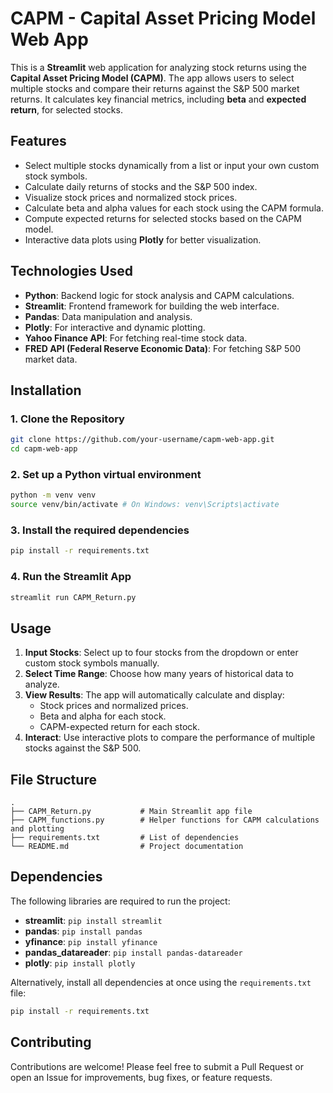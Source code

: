 # **CAPM - Capital Asset Pricing Model Web App**

This is a **Streamlit** web application for analyzing stock returns using the **Capital Asset Pricing Model (CAPM)**. The app allows users to select multiple stocks and compare their returns against the S&P 500 market returns. It calculates key financial metrics, including **beta** and **expected return**, for selected stocks.

## **Features**

- Select multiple stocks dynamically from a list or input your own custom stock symbols.
- Calculate daily returns of stocks and the S&P 500 index.
- Visualize stock prices and normalized stock prices.
- Calculate beta and alpha values for each stock using the CAPM formula.
- Compute expected returns for selected stocks based on the CAPM model.
- Interactive data plots using **Plotly** for better visualization.
  
## **Technologies Used**

- **Python**: Backend logic for stock analysis and CAPM calculations.
- **Streamlit**: Frontend framework for building the web interface.
- **Pandas**: Data manipulation and analysis.
- **Plotly**: For interactive and dynamic plotting.
- **Yahoo Finance API**: For fetching real-time stock data.
- **FRED API (Federal Reserve Economic Data)**: For fetching S&P 500 market data.

## **Installation**

### 1. **Clone the Repository**

```bash
git clone https://github.com/your-username/capm-web-app.git
cd capm-web-app
```

### 2. **Set up a Python virtual environment**

```bash
python -m venv venv
source venv/bin/activate # On Windows: venv\Scripts\activate
```

### 3. **Install the required dependencies**

```bash
pip install -r requirements.txt
```

### 4. **Run the Streamlit App**

```bash
streamlit run CAPM_Return.py
```

## **Usage**

1. **Input Stocks**: Select up to four stocks from the dropdown or enter custom stock symbols manually.
2. **Select Time Range**: Choose how many years of historical data to analyze.
3. **View Results**: The app will automatically calculate and display:
   - Stock prices and normalized prices.
   - Beta and alpha for each stock.
   - CAPM-expected return for each stock.
4. **Interact**: Use interactive plots to compare the performance of multiple stocks against the S&P 500.

## **File Structure**

```
.
├── CAPM_Return.py           # Main Streamlit app file
├── CAPM_functions.py        # Helper functions for CAPM calculations and plotting
├── requirements.txt         # List of dependencies
└── README.md                # Project documentation
```

## **Dependencies**

The following libraries are required to run the project:

- **streamlit**: `pip install streamlit`
- **pandas**: `pip install pandas`
- **yfinance**: `pip install yfinance`
- **pandas_datareader**: `pip install pandas-datareader`
- **plotly**: `pip install plotly`

Alternatively, install all dependencies at once using the `requirements.txt` file:

```bash
pip install -r requirements.txt
```

## **Contributing**

Contributions are welcome! Please feel free to submit a Pull Request or open an Issue for improvements, bug fixes, or feature requests.
